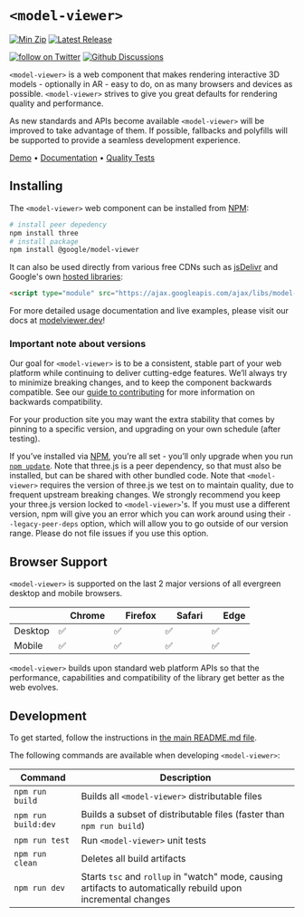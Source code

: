 # `<model-viewer>`

 [![Min Zip](https://badgen.net/bundlephobia/minzip/@google/model-viewer)](https://bundlephobia.com/result?p=@google/model-viewer)
 [![Latest Release](https://img.shields.io/github/v/release/google/model-viewer)](https://github.com/google/model-viewer/releases)

 [![follow on Twitter](https://img.shields.io/twitter/follow/modelviewer?style=social&logo=twitter)](https://twitter.com/intent/follow?screen_name=modelviewer)
 [![Github Discussions](https://img.shields.io/github/stars/google/model-viewer.svg?style=social&label=Star&maxAge=2592000)](https://github.com/google/model-viewer/discussions)

`<model-viewer>` is a web component that makes rendering interactive 3D
models - optionally in AR - easy to do, on as many browsers and devices as possible.
`<model-viewer>` strives to give you great defaults for rendering quality and
performance.

As new standards and APIs become available `<model-viewer>` will be improved
to take advantage of them. If possible, fallbacks and polyfills will be
supported to provide a seamless development experience.

[Demo](https://model-viewer.glitch.me) • [Documentation](https://modelviewer.dev/) • [Quality Tests](https://modelviewer.dev/fidelity/)


## Installing

The `<model-viewer>` web component can be installed from [NPM](https://npmjs.org):

```sh
# install peer depedency
npm install three 
# install package
npm install @google/model-viewer
```

It can also be used directly from various free CDNs such as [jsDelivr](https://www.jsdelivr.com/package/npm/@google/model-viewer) and Google's own [hosted libraries](https://developers.google.com/speed/libraries#model-viewer):

```html
<script type="module" src="https://ajax.googleapis.com/ajax/libs/model-viewer/3.0.1/model-viewer.min.js"></script>
```

For more detailed usage documentation and live examples, please visit our docs
at [modelviewer.dev](https://modelviewer.dev)!

### Important note about versions
Our goal for `<model-viewer>` is to be a consistent, stable part of your web
platform while continuing to deliver cutting-edge features. We’ll always try
to minimize breaking changes, and to keep the component backwards compatible.
See our [guide to contributing](../../CONTRIBUTING.md#Stability) for more
information on backwards compatibility.

For your production site you may want the extra stability that comes by
pinning to a specific version, and upgrading on your own schedule (after
testing).

If you’ve installed via [NPM](https://npmjs.org), you’re all set - you’ll only
upgrade when you run [`npm update`](https://docs.npmjs.com/cli/update.html).
Note that three.js is a peer dependency, so that must also be installed, but can
be shared with other bundled code. Note that `<model-viewer>` requires the
version of three.js we test on to maintain quality, due to frequent upstream
breaking changes. We strongly recommend you keep your three.js version locked to
`<model-viewer>`'s. If you must use a different version, npm will give you an
error which you can work around using their `--legacy-peer-deps` option, which
will allow you to go outside of our version range. Please do not file issues if
you use this option. 

## Browser Support

`<model-viewer>` is supported on the last 2 major versions of all evergreen
desktop and mobile browsers.

|               | <img src="https://github.com/alrra/browser-logos/raw/master/src/chrome/chrome_32x32.png" width="16"> Chrome | <img src="https://github.com/alrra/browser-logos/raw/master/src/firefox/firefox_32x32.png" width="16"> Firefox | <img src="https://github.com/alrra/browser-logos/raw/master/src/safari/safari_32x32.png" width="16"> Safari | <img src="https://github.com/alrra/browser-logos/raw/master/src/edge/edge_32x32.png" width="16"> Edge |
| -------- | --- | --- | --- | --- |
| Desktop  | ✅  | ✅  | ✅  | ✅  |
| Mobile   | ✅  | ✅  | ✅  | ✅  |

`<model-viewer>` builds upon standard web platform APIs so that the performance,
capabilities and compatibility of the library get better as the web evolves.

## Development

To get started, follow the instructions in [the main README.md file](../../README.md).

The following commands are available when developing `<model-viewer>`:

Command                         | Description
------------------------------- | -----------
`npm run build`                 | Builds all `<model-viewer>` distributable files
`npm run build:dev`             | Builds a subset of distributable files (faster than `npm run build`)
`npm run test`                  | Run `<model-viewer>` unit tests
`npm run clean`                 | Deletes all build artifacts
`npm run dev`                   | Starts `tsc` and `rollup` in "watch" mode, causing artifacts to automatically rebuild upon incremental changes

